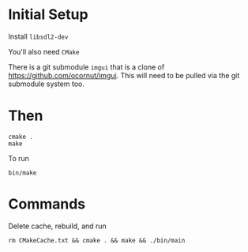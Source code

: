 # Initial Setup

Install `libsdl2-dev`

You'll also need `CMake`

There is a git submodule `imgui` that is a clone of https://github.com/ocornut/imgui. This will need to be pulled via the git submodule system too.

# Then

```
cmake .
make
```

To run

```
bin/make
```

# Commands

Delete cache, rebuild, and run

```
rm CMakeCache.txt && cmake . && make && ./bin/main
```